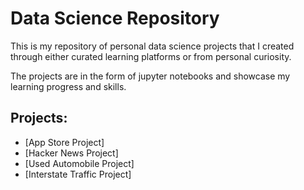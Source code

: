 # Data Science Repository

This is my repository of personal data science projects that I created through either curated learning platforms or from personal curiosity. 

The projects are in the form of jupyter notebooks and showcase my learning progress and skills.  

## Projects:
- [App Store Project]
- [Hacker News Project]
- [Used Automobile Project]
- [Interstate Traffic Project]

